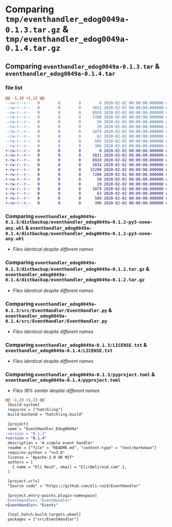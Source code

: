 # Comparing `tmp/eventhandler_edog0049a-0.1.3.tar.gz` & `tmp/eventhandler_edog0049a-0.1.4.tar.gz`

## Comparing `eventhandler_edog0049a-0.1.3.tar` & `eventhandler_edog0049a-0.1.4.tar`

### file list

```diff
@@ -1,10 +1,12 @@
--rw-r--r--   0        0        0        0 2020-02-02 00:00:00.000000 eventhandler_edog0049a-0.1.3/.secret
--rw-r--r--   0        0        0     3831 2020-02-02 00:00:00.000000 eventhandler_edog0049a-0.1.3/distbackup/eventhandler_edog0049a-0.1.2-py3-none-any.whl
--rw-r--r--   0        0        0     8920 2020-02-02 00:00:00.000000 eventhandler_edog0049a-0.1.3/distbackup/eventhandler_edog0049a-0.1.2.tar.gz
--rw-r--r--   0        0        0     7280 2020-02-02 00:00:00.000000 eventhandler_edog0049a-0.1.3/src/EventHandler/EventHandler.py
--rw-r--r--   0        0        0       50 2020-02-02 00:00:00.000000 eventhandler_edog0049a-0.1.3/src/EventHandler/__init__.py
--rw-r--r--   0        0        0       29 2020-02-02 00:00:00.000000 eventhandler_edog0049a-0.1.3/.gitignore
--rw-r--r--   0        0        0     1079 2020-02-02 00:00:00.000000 eventhandler_edog0049a-0.1.3/LICENSE.txt
--rw-r--r--   0        0        0       63 2020-02-02 00:00:00.000000 eventhandler_edog0049a-0.1.3/README.md
--rw-r--r--   0        0        0      595 2020-02-02 00:00:00.000000 eventhandler_edog0049a-0.1.3/pyproject.toml
--rw-r--r--   0        0        0      396 2020-02-02 00:00:00.000000 eventhandler_edog0049a-0.1.3/PKG-INFO
+-rw-r--r--   0        0        0        0 2020-02-02 00:00:00.000000 eventhandler_edog0049a-0.1.4/.secret
+-rw-r--r--   0        0        0     3831 2020-02-02 00:00:00.000000 eventhandler_edog0049a-0.1.4/distbackup/eventhandler_edog0049a-0.1.2-py3-none-any.whl
+-rw-r--r--   0        0        0     8920 2020-02-02 00:00:00.000000 eventhandler_edog0049a-0.1.4/distbackup/eventhandler_edog0049a-0.1.2.tar.gz
+-rw-r--r--   0        0        0     3834 2020-02-02 00:00:00.000000 eventhandler_edog0049a-0.1.4/distbackup/eventhandler_edog0049a-0.1.3-py3-none-any.whl
+-rw-r--r--   0        0        0    15290 2020-02-02 00:00:00.000000 eventhandler_edog0049a-0.1.4/distbackup/eventhandler_edog0049a-0.1.3.tar.gz
+-rw-r--r--   0        0        0     7280 2020-02-02 00:00:00.000000 eventhandler_edog0049a-0.1.4/src/EventHandler/EventHandler.py
+-rw-r--r--   0        0        0       50 2020-02-02 00:00:00.000000 eventhandler_edog0049a-0.1.4/src/EventHandler/__init__.py
+-rw-r--r--   0        0        0       29 2020-02-02 00:00:00.000000 eventhandler_edog0049a-0.1.4/.gitignore
+-rw-r--r--   0        0        0     1079 2020-02-02 00:00:00.000000 eventhandler_edog0049a-0.1.4/LICENSE.txt
+-rw-r--r--   0        0        0       63 2020-02-02 00:00:00.000000 eventhandler_edog0049a-0.1.4/README.md
+-rw-r--r--   0        0        0      589 2020-02-02 00:00:00.000000 eventhandler_edog0049a-0.1.4/pyproject.toml
+-rw-r--r--   0        0        0      396 2020-02-02 00:00:00.000000 eventhandler_edog0049a-0.1.4/PKG-INFO
```

### Comparing `eventhandler_edog0049a-0.1.3/distbackup/eventhandler_edog0049a-0.1.2-py3-none-any.whl` & `eventhandler_edog0049a-0.1.4/distbackup/eventhandler_edog0049a-0.1.2-py3-none-any.whl`

 * *Files identical despite different names*

### Comparing `eventhandler_edog0049a-0.1.3/distbackup/eventhandler_edog0049a-0.1.2.tar.gz` & `eventhandler_edog0049a-0.1.4/distbackup/eventhandler_edog0049a-0.1.2.tar.gz`

 * *Files identical despite different names*

### Comparing `eventhandler_edog0049a-0.1.3/src/EventHandler/EventHandler.py` & `eventhandler_edog0049a-0.1.4/src/EventHandler/EventHandler.py`

 * *Files identical despite different names*

### Comparing `eventhandler_edog0049a-0.1.3/LICENSE.txt` & `eventhandler_edog0049a-0.1.4/LICENSE.txt`

 * *Files identical despite different names*

### Comparing `eventhandler_edog0049a-0.1.3/pyproject.toml` & `eventhandler_edog0049a-0.1.4/pyproject.toml`

 * *Files 18% similar despite different names*

```diff
@@ -1,23 +1,23 @@
 [build-system]
 requires = ["hatchling"]
 build-backend = "hatchling.build"
 
 [project]
 name = "EventHandler_Edog0049a"
-version = "0.1.3"
+version = "0.1.4"
 description = 'A simple event handler'
 readme = {"file" = "README.md", "content-type" = "text/markdown"}
 requires-python = ">=3.8"
 license = "Apache-2.0 OR MIT"
 authors = [
   { name = "Eli Reid", email = "Elir@elireid.com" },
 ]
 
 [project.urls]
 "Source code" = "https://github.com/eli-reid/EventHandler"
 
 [project.entry-points.plugin-namespace]
-EventHandler= "EventHandler"
+EventHandler= "Events"
 
 [tool.hatch.build.targets.wheel]
 packages = ["src/EventHandler"]
```

